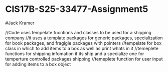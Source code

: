 # CIS17B-S25-33477-Assignment5
#Jack Kramer

//Code uses tempelate fucntions and classes to be used for a shipping company
//it uses a template packages for generic packages, specialization for book packages, and fragigle packages with pointers
//tempelate for box class in which to add items to a box as well as print whats in it
//temeplete functions for shipping infomation if its ship and a specialize one for temperture controlled packages shipping
//temeplete function for user input for adding items to a box object


 
